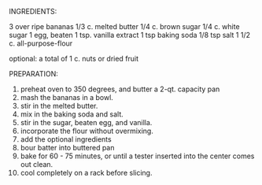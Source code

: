 INGREDIENTS:

3 over ripe bananas
1/3 c. melted butter
1/4 c. brown sugar
1/4 c. white sugar
1 egg, beaten
1 tsp. vanilla extract
1 tsp baking soda
1/8 tsp salt
1 1/2 c. all-purpose-flour

optional: a total of 1 c. nuts or dried fruit

PREPARATION:

1. preheat oven to 350 degrees, and butter a 2-qt. capacity pan
2. mash the bananas in a bowl.
3. stir in the melted butter.
4. mix in the baking soda and salt.
5. stir in the sugar, beaten egg, and vanilla.
6. incorporate the flour without overmixing.
7. add the optional ingredients
8. bour batter into buttered pan
9. bake for 60 - 75 minutes, or until a tester inserted into the center comes out clean.
10. cool completely on a rack before slicing.
